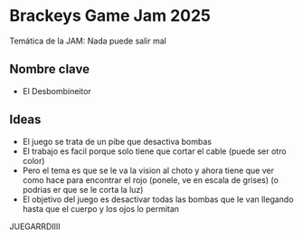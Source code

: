 # Brackeys Game Jam 2025

Temática de la JAM: Nada puede salir mal

## Nombre clave

- El Desbombineitor

## Ideas

- El juego se trata de un pibe que desactiva bombas
- El trabajo es facil porque solo tiene que cortar el cable <rojo> (puede ser otro color)
- Pero el tema es que se le va la vision al choto y ahora tiene que ver como hace para encontrar el rojo (ponele, ve en escala de grises) (o podrias er que se le corta la luz)
- El objetivo del juego es desactivar todas las bombas que le van llegando hasta que el cuerpo y los ojos lo permitan
 

JUEGARRDIIII

